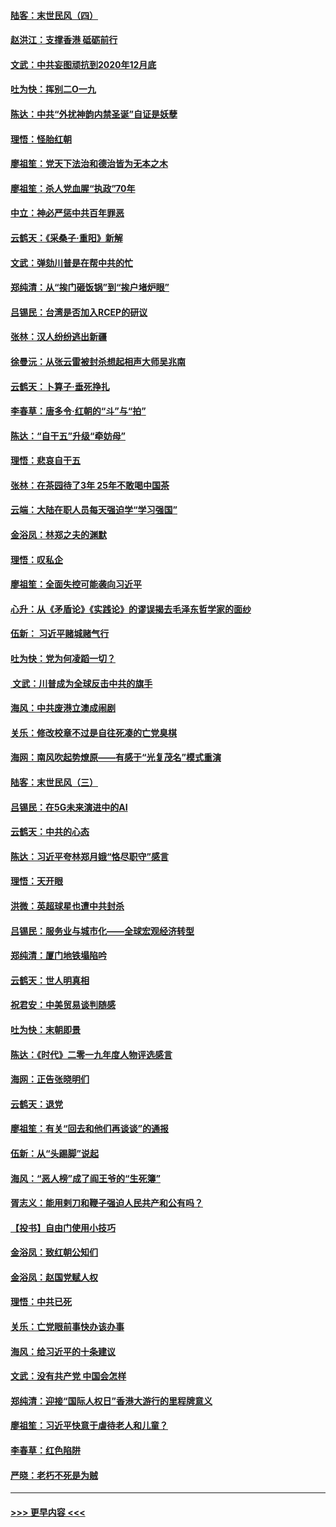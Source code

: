 #### [陆客：末世民风（四）](../pages/nsc993/n11749203.md?t=12280133) 
#### [赵洪江：支撑香港 砥砺前行](../pages/nsc993/n11748482.md?t=12280133) 
#### [文武：中共妄图顽抗到2020年12月底](../pages/nsc993/n11748446.md?t=12280133) 
#### [吐为快：挥别二O一九](../pages/nsc993/n11748411.md?t=12280133) 
#### [陈达：中共“外扰神韵内禁圣诞”自证是妖孽](../pages/nsc993/n11748226.md?t=12280133) 
#### [理悟：怪胎红朝](../pages/nsc993/n11748206.md?t=12280133) 
#### [廖祖笙：党天下法治和德治皆为无本之木](../pages/nsc993/n11748135.md?t=12280133) 
#### [廖祖笙：杀人党血腥“执政”70年](../pages/nsc993/n11745144.md?t=12280133) 
#### [中立：神必严惩中共百年罪恶](../pages/nsc993/n11744970.md?t=12280133) 
#### [云鹤天：《采桑子‧重阳》新解](../pages/nsc993/n11744948.md?t=12280133) 
#### [文武：弹劾川普是在帮中共的忙](../pages/nsc993/n11744758.md?t=12280133) 
#### [郑纯清：从“挨门砸饭锅”到“挨户堵炉眼”](../pages/nsc993/n11744745.md?t=12280133) 
#### [吕锡民：台湾是否加入RCEP的研议](../pages/nsc993/n11744701.md?t=12280133) 
#### [张林：汉人纷纷逃出新疆](../pages/nsc993/n11743530.md?t=12280133) 
#### [徐曼沅：从张云雷被封杀想起相声大师吴兆南](../pages/nsc993/n11741816.md?t=12280133) 
#### [云鹤天：卜算子‧垂死挣扎](../pages/nsc993/n11739956.md?t=12280133) 
#### [李春草：唐多令‧红朝的“斗”与“拍”](../pages/nsc993/n11739830.md?t=12280133) 
#### [陈达：“自干五”升级“牵妨母”](../pages/nsc993/n11739724.md?t=12280133) 
#### [理悟：悲哀自干五](../pages/nsc993/n11739547.md?t=12280133) 
#### [张林：在茶园待了3年 25年不敢喝中国茶](../pages/nsc993/n11739240.md?t=12280133) 
#### [云端：大陆在职人员每天强迫学“学习强国”](../pages/nsc993/n11738735.md?t=12280133) 
#### [金浴凤：林郑之夫的渊默](../pages/nsc993/n11737735.md?t=12280133) 
#### [理悟：叹私企](../pages/nsc993/n11737715.md?t=12280133) 
#### [廖祖笙：全面失控可能袭向习近平](../pages/nsc993/n11737704.md?t=12280133) 
#### [心升：从《矛盾论》《实践论》的谬误揭去毛泽东哲学家的面纱](../pages/nsc993/n11736962.md?t=12280133) 
#### [伍新： 习近平赌城赌气行](../pages/nsc993/n11736929.md?t=12280133) 
#### [吐为快：党为何凌蹈一切？](../pages/nsc993/n11736915.md?t=12280133) 
#### [ 文武：川普成为全球反击中共的旗手](../pages/nsc993/n11736882.md?t=12280133) 
#### [海风：中共废港立澳成闹剧](../pages/nsc993/n11735857.md?t=12280133) 
#### [关乐：修改校章不过是自往死凑的亡党臭棋](../pages/nsc993/n11735097.md?t=12280133) 
#### [海网：南风吹起势燎原——有感于“光复茂名”模式重演](../pages/nsc993/n11732308.md?t=12280133) 
#### [陆客：末世民风（三）](../pages/nsc993/n11732211.md?t=12280133) 
#### [吕锡民：在5G未来演进中的AI](../pages/nsc993/n11730010.md?t=12280133) 
#### [云鹤天：中共的心态](../pages/nsc993/n11729906.md?t=12280133) 
#### [陈达：习近平夸林郑月娥“恪尽职守”感言](../pages/nsc993/n11729881.md?t=12280133) 
#### [理悟：天开眼](../pages/nsc993/n11729699.md?t=12280133) 
#### [洪微：英超球星也遭中共封杀](../pages/nsc993/n11727243.md?t=12280133) 
#### [吕锡民：服务业与城市化——全球宏观经济转型](../pages/nsc993/n11725845.md?t=12280133) 
#### [郑纯清：厦门地铁塌陷吟](../pages/nsc993/n11725813.md?t=12280133) 
#### [云鹤天：世人明真相](../pages/nsc993/n11725621.md?t=12280133) 
#### [祝君安：中美贸易谈判随感](../pages/nsc993/n11725609.md?t=12280133) 
#### [吐为快：末朝即景](../pages/nsc993/n11723365.md?t=12280133) 
#### [陈达：《时代》二零一九年度人物评选感言](../pages/nsc993/n11723337.md?t=12280133) 
#### [海网：正告张晓明们](../pages/nsc993/n11723228.md?t=12280133) 
#### [云鹤天：退党](../pages/nsc993/n11723056.md?t=12280133) 
#### [廖祖笙：有关“回去和他们再谈谈”的通报](../pages/nsc993/n11722442.md?t=12280133) 
#### [伍新：从“头踢脚”说起](../pages/nsc993/n11722429.md?t=12280133) 
#### [海风：“恶人榜”成了阎王爷的“生死簿”](../pages/nsc993/n11722272.md?t=12280133) 
#### [胥志义：能用剌刀和鞭子强迫人民共产和公有吗？](../pages/nsc993/n11720569.md?t=12280133) 
#### [【投书】自由门使用小技巧](../pages/nsc993/n11720180.md?t=12280133) 
#### [金浴凤：致红朝公知们](../pages/nsc993/n11720563.md?t=12280133) 
#### [金浴凤：赵国党赋人权](../pages/nsc993/n11720533.md?t=12280133) 
#### [理悟：中共已死](../pages/nsc993/n11720233.md?t=12280133) 
#### [关乐：亡党眼前事快办该办事](../pages/nsc993/n11719160.md?t=12280133) 
#### [海风：给习近平的十条建议](../pages/nsc993/n11717616.md?t=12280133) 
#### [文武：没有共产党 中国会怎样](../pages/nsc993/n11717584.md?t=12280133) 
#### [郑纯清：迎接“国际人权日”香港大游行的里程牌意义](../pages/nsc993/n11717417.md?t=12280133) 
#### [廖祖笙：习近平快意于虐待老人和儿童？](../pages/nsc993/n11715313.md?t=12280133) 
#### [李春草：红色陷阱](../pages/nsc993/n11715029.md?t=12280133) 
#### [严晓：老朽不死是为贼](../pages/nsc993/n11712910.md?t=12280133) 

----
#### [ >>> 更早内容 <<< ](../indexes/nsc993-earlier.md)
